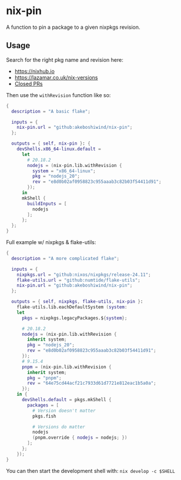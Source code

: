 # nix-pin

A function to pin a package to a given nixpkgs revision.

## Usage

Search for the right pkg name and revision here:
- https://nixhub.io
- https://lazamar.co.uk/nix-versions
- [Closed PRs](https://github.com/NixOS/nixpkgs/pulls?q=is%3Apr+is%3Aclosed+)


Then use the `withRevision` function like so:

```nix
{
  description = "A basic flake";

  inputs = {
    nix-pin.url = "github:akeboshiwind/nix-pin";
  };

  outputs = { self, nix-pin }: {
    devShells.x86_64-linux.default = 
      let
        # 20.18.2
        nodejs = (nix-pin.lib.withRevision {
          system = "x86_64-linux";
          pkg = "nodejs_20";
          rev = "e8d0b02af0958823c955aaab3c82b03f54411d91";
        });
      in
      mkShell {
        buildInputs = [
          nodejs
        ];
      };
  };
}
```

Full example w/ nixpkgs & flake-utils:

```nix
{
  description = "A more complicated flake";

  inputs = {
    nixpkgs.url = "github:nixos/nixpkgs/release-24.11";
    flake-utils.url = "github:numtide/flake-utils";
    nix-pin.url = "github:akeboshiwind/nix-pin";
  };

  outputs = { self, nixpkgs, flake-utils, nix-pin }:
    flake-utils.lib.eachDefaultSystem (system:
    let
      pkgs = nixpkgs.legacyPackages.${system};

      # 20.18.2
      nodejs = (nix-pin.lib.withRevision {
        inherit system;
        pkg = "nodejs_20";
        rev = "e8d0b02af0958823c955aaab3c82b03f54411d91";
      });
      # 9.15.4
      pnpm = (nix-pin.lib.withRevision {
        inherit system;
        pkg = "pnpm";
        rev = "64e75cd44acf21c7933d61d7721e812eac1b5a0a";
      });
    in {
      devShells.default = pkgs.mkShell {
        packages = [
          # Version doesn't matter
          pkgs.fish

          # Versions do matter
          nodejs
          (pnpm.override { nodejs = nodejs; })
        ];
      };
    });
}
```

You can then start the development shell with: `nix develop -c $SHELL`

